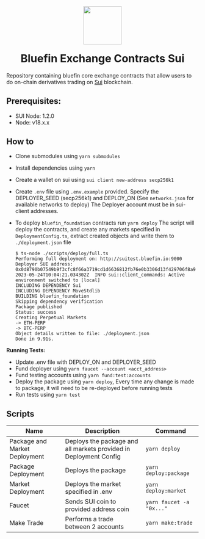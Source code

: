 <div align="center">
  <img height="100x" src="https://bluefin.io/images/bluefin-logo.svg" />

  <h1 style="margin-top:20px;">Bluefin Exchange Contracts Sui</h1>

</div>

Repository containing bluefin core exchange contracts that allow users to do on-chain derivatives trading on [Sui](https://sui.io/) blockchain.

## Prerequisites:

- SUI Node: 1.2.0
- Node: v18.x.x

## How to

- Clone submodules using `yarn submodules`
- Install dependencies using `yarn`
- Create a wallet on sui using `sui client new-address secp256k1`
- Create `.env` file using `.env.example` provided. Specify the DEPLOYER_SEED (secp256k1) and DEPLOY_ON (See `networks.json` for available networks to deploy) The Deployer account must be in sui-client addresses.
- To deploy `bluefin_foundation` contracts run `yarn deploy`
  The script will deploy the contracts, and create any markets specified in `DeploymentConfig.ts`, extract created objects and write them to `./deployment.json` file

  ```
  $ ts-node ./scripts/deploy/full.ts
  Performing full deployment on: http://suitest.bluefin.io:9000
  Deployer SUI address: 0x0d8790b07549b9f3cfc8f66a3719cd1d6636812fb76e0b3306d13f429706f8a9
  2023-05-24T10:04:21.034302Z  INFO sui::client_commands: Active environment switched to [local]
  INCLUDING DEPENDENCY Sui
  INCLUDING DEPENDENCY MoveStdlib
  BUILDING bluefin_foundation
  Skipping dependency verification
  Package published
  Status: success
  Creating Perpetual Markets
  -> ETH-PERP
  -> BTC-PERP
  Object details written to file: ./deployment.json
  Done in 9.91s.
  ```

**Running Tests:**

- Update .env file with DEPLOY_ON and DEPLOYER_SEED
- Fund deployer using `yarn faucet --account <acct_address>`
- Fund testing accounts using `yarn fund:test:accounts`
- Deploy the package using `yarn deploy`, Every time any change is made to package, it will need to be re-deployed before running tests
- Run tests using `yarn test`

## Scripts

| Name                          | Description                                                       | Command                  |
| ----------------------------- | ----------------------------------------------------------------- | ------------------------ |
| Package and Market Deployment | Deploys the package and all markets provided in Deployment Config | `yarn deploy`            |
| Package Deployment            | Deploys the package                                               | `yarn deploy:package`    |
| Market Deployment             | Deploys the market specified in .env                              | `yarn deploy:market`     |
| Faucet                        | Sends SUI coin to provided address coin                           | `yarn faucet -a "0x..."` |
| Make Trade                    | Performs a trade between 2 accounts                               | `yarn make:trade`        |
